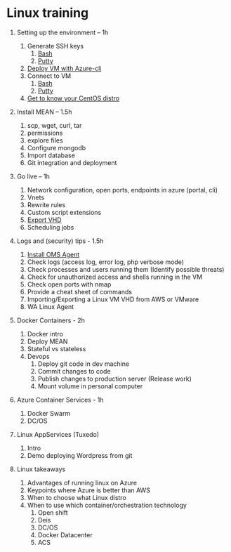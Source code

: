 # Linux training


1.	Setting up the environment – 1h
    1.	Generate SSH keys
        1. [Bash](content/01-set-up/01-key-generation-bash.md)
        1. [Putty](content/01-set-up/01-key-generation-putty.md)
    1.	[Deploy VM with Azure-cli](content/01-set-up/02-deploy-vm.md)
    1.	Connect to VM
        1.	[Bash](content/01-set-up/03-connect-to-vm-bash.md)
        1.  [Putty](content/01-set-up/03-connect-to-vm-putty.md)
    1.	[Get to know your CentOS distro](content/01-set-up/04-intro-centos)
2.	Install MEAN – 1.5h
    1.	scp, wget, curl, tar
    1.	permissions
    1.	explore files
    3.	Configure mongodb   
    1.	Import database
    1.	Git integration and deployment
    
3.	Go live – 1h
    1.	Network configuration, open ports, endpoints in azure (portal, cli)
    1.	Vnets
    1.  Rewrite rules
    1.	Custom script extensions
    1.	[Export VHD](https://github.com/brusMX/linux-training/blob/master/content/03-go-prod/capture-azure-vm.md)
    1.  Scheduling jobs
    
4.	Logs and (security) tips - 1.5h
    1.  [Install OMS Agent](https://github.com/brusMX/linux-training/blob/master/content/04-logs-security/install-OMS-Agent-for-Linux.md)
    1.	Check logs (access log, error log, php verbose mode)
    1.	Check processes and users running them (Identify possible threats)
    1.	Check for unauthorized access and shells running in the VM
    1.	Check open ports with nmap
    1.	Provide a cheat sheet of commands
    9.	Importing/Exporting a Linux VM VHD from AWS or VMware
    1.	WA Linux Agent

    
5.	Docker Containers - 2h
    1.	Docker intro
    1.	Deploy MEAN
    1.	Stateful vs stateless
    1.	Devops 
        1.	Deploy git code in dev machine
        1.	Commit changes to code
        1.	Publish changes to production server (Release work)
        1.	Mount volume in personal computer
        
6.	Azure Container Services - 1h
    1.	Docker Swarm
    1.	DC/OS
    
7.	Linux AppServices (Tuxedo)
    1.	Intro
    1.	Demo deploying Wordpress from git

8.	Linux takeaways
    1.	Advantages of running linux on Azure
    2.	Keypoints where Azure is better than AWS
    3.	When to choose what Linux distro
    4.	When to use which container/orchestration technology
        1.	Open shift
        2.	Deis
        3.	DC/OS
        4.	Docker Datacenter
        5.	ACS
